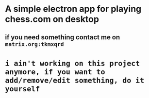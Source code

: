 # A simple electron app for playing chess.com on desktop 

## if you need something contact me on `matrix.org:tkmxqrd`


# ```i ain't working on this project anymore, if you want to add/remove/edit something, do it yourself```
